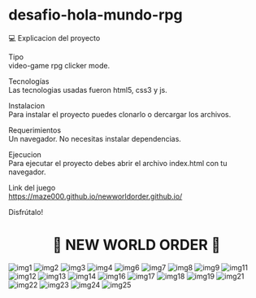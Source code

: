 # desafio-hola-mundo-rpg

💻 Explicacion del proyecto

Tipo</br>
video-game rpg clicker mode.

Tecnologías</br>
Las tecnologias usadas fueron html5, css3 y js.

Instalacion</br>
Para instalar el proyecto puedes clonarlo o dercargar los archivos.

Requerimientos</br>
Un navegador.
No necesitas instalar dependencias.

Ejecucion</br>
Para ejecutar el proyecto debes abrir el archivo index.html con tu navegador.

Link del juego</br>
https://maze000.github.io/newworldorder.github.io/</br>

Disfrútalo!


  <h1 align="center">🤩 NEW WORLD ORDER 🤩</h1>


![img1](https://user-images.githubusercontent.com/72741681/168579122-42bd5edd-5131-4efe-9073-209b3ffdf07b.png)
![img2](https://user-images.githubusercontent.com/72741681/168579137-e44d0064-41a4-48e9-acd5-74550f622876.png)
![img3](https://user-images.githubusercontent.com/72741681/168579155-390da9a6-c101-452e-9812-69b4299f9e69.png)
![img4](https://user-images.githubusercontent.com/72741681/168579162-acb914c5-c89e-4d95-8ba1-fd6469ed020a.png)
![img6](https://user-images.githubusercontent.com/72741681/168579170-08c8a1dc-c633-4d14-b0f8-1a24aea23ac4.png)
![img7](https://user-images.githubusercontent.com/72741681/168579178-54da30f2-2682-4fa0-8008-bb87dbf6b8c8.png)
![img8](https://user-images.githubusercontent.com/72741681/168579185-7d34d3c2-2d72-4af6-bf7b-ce24255e06c1.png)
![img9](https://user-images.githubusercontent.com/72741681/168579188-216fbb89-6e38-43c6-8046-939951f7c07d.png)
![img11](https://user-images.githubusercontent.com/72741681/168579215-0a91d4ff-1a44-40ea-8b51-87dd2ea45807.png)
![img12](https://user-images.githubusercontent.com/72741681/168579225-3813d4e8-ec09-46aa-b989-5c6ec7b34be5.png)
![img13](https://user-images.githubusercontent.com/72741681/168579240-312c45d6-894c-42e3-96c5-266c62260efe.png)
![img14](https://user-images.githubusercontent.com/72741681/168579249-a50aad49-a4c4-49cb-808c-b2a7cb4d043b.png)
![img16](https://user-images.githubusercontent.com/72741681/168579264-241c752d-54f2-459a-932f-d7f414c84775.png)
![img17](https://user-images.githubusercontent.com/72741681/168579266-a9c78134-1935-4260-bf47-de40432d7035.png)
![img18](https://user-images.githubusercontent.com/72741681/168579270-3362f00e-bad1-4e56-ac82-fd9a9ca1b19a.png)
![img19](https://user-images.githubusercontent.com/72741681/168579278-74301ca6-5489-4914-a231-e458b2fa6671.png)
![img21](https://user-images.githubusercontent.com/72741681/168579284-9a5c5735-fd0f-4c03-9ebd-e680fc319a4d.png)
![img22](https://user-images.githubusercontent.com/72741681/168579291-6d4a6e44-0d33-4e23-acf7-56900f5f0f38.png)
![img23](https://user-images.githubusercontent.com/72741681/168579299-633319ef-3a5a-4c50-8ffb-b9c3eab92b38.png)
![img24](https://user-images.githubusercontent.com/72741681/168579309-5f6a1b07-a19d-4d04-a223-d59d0e0bccf0.png)
![img25](https://user-images.githubusercontent.com/72741681/168579345-a7348d7a-4bd7-48f0-a792-90cdbad9ad16.png)
